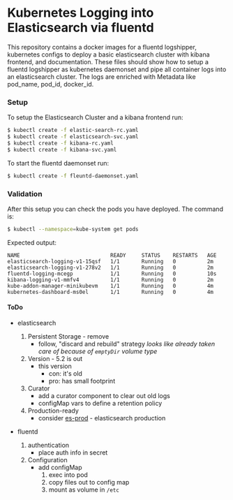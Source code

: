 # Kubernetes Logging into Elasticsearch via fluentd

This repository contains a docker images for a fluentd logshipper, kubernetes configs to deploy a basic elasticsearch cluster with kibana frontend, and documentation. These files should show how to setup a fluentd logshipper as kubernetes daemonset and pipe all container logs into an elasticsearch cluster. The logs are enriched with Metadata like pod_name, pod_id, docker_id.

### Setup
To setup the Elasticsearch Cluster and a kibana frontend run:

```sh
$ kubectl create -f elastic-search-rc.yaml
$ kubectl create -f elasticsearch-svc.yaml
$ kubectl create -f kibana-rc.yaml
$ kubectl create -f kibana-svc.yaml
```

To start the fluentd daemonset run:

```sh
$ kubectl create -f fleuntd-daemonset.yaml
```

### Validation
After this setup you can check the pods you have deployed. The command is:

```sh
$ kubectl --namespace=kube-system get pods
```
Expected output:
```
NAME                             READY     STATUS    RESTARTS   AGE
elasticsearch-logging-v1-15qsf   1/1       Running   0          2m
elasticsearch-logging-v1-278v2   1/1       Running   0          2m
fluentd-logging-mcegp            1/1       Running   0          10s
kibana-logging-v1-mmfv4          1/1       Running   0          2m
kube-addon-manager-minikubevm    1/1       Running   0          4m
kubernetes-dashboard-ms0el       1/1       Running   0          4m
```

#### ToDo

- elasticsearch
  1. Persistent Storage - remove
     * follow, "discard and rebuild" strategy
        _looks like already taken care of because of `emptyDir` volume type_ 
  2. Version - 5.2 is out
     * this version
       * con: it's old
       * pro: has small footprint
  3. Curator
     * add a curator component to clear out old logs
     * configMap vars to define a retention policy
  4. Production-ready
     * consider [es-prod] - elasticsearch production
- fluentd
  1. authentication
     * place auth info in secret
  2. Configuration
     * add configMap
       1. exec into pod
       2. copy files out to config map
       3. mount as volume in `/etc`

    [es-prod]: <https://github.com/kubernetes/examples/tree/master/staging/elasticsearch/production_cluster>

